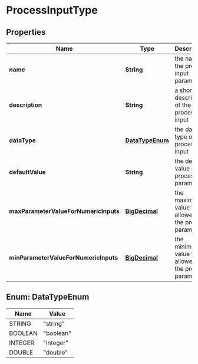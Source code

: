 
# ProcessInputType

## Properties
Name | Type | Description | Notes
------------ | ------------- | ------------- | -------------
**name** | **String** | the name of the process input parameter | 
**description** | **String** | a short description of the process input | 
**dataType** | [**DataTypeEnum**](#DataTypeEnum) | the data type of the process input | 
**defaultValue** | **String** | the default value of the process parameter | 
**maxParameterValueForNumericInputs** | [**BigDecimal**](BigDecimal.md) | the maximum value that is allowed for the process parameter |  [optional]
**minParameterValueForNumericInputs** | [**BigDecimal**](BigDecimal.md) | the minimum value that is allowed for the process parameter |  [optional]


<a name="DataTypeEnum"></a>
## Enum: DataTypeEnum
Name | Value
---- | -----
STRING | &quot;string&quot;
BOOLEAN | &quot;boolean&quot;
INTEGER | &quot;integer&quot;
DOUBLE | &quot;double&quot;



